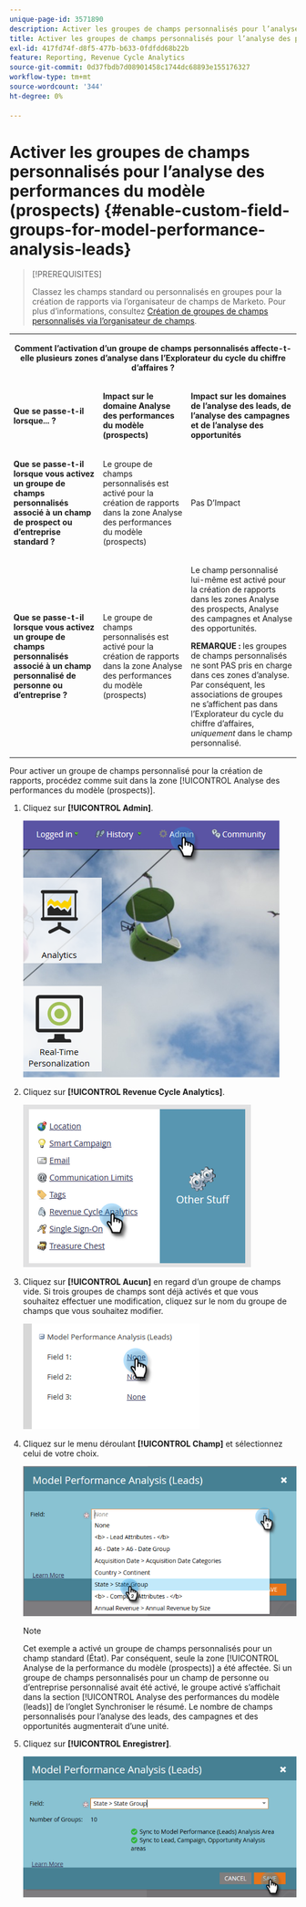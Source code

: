 ```yaml
---
unique-page-id: 3571890
description: Activer les groupes de champs personnalisés pour l’analyse des performances du modèle (leads) - Documents Marketo - Documentation du produit
title: Activer les groupes de champs personnalisés pour l’analyse des performances du modèle (prospects)
exl-id: 417fd74f-d8f5-477b-b633-0fdfdd68b22b
feature: Reporting, Revenue Cycle Analytics
source-git-commit: 0d37fbdb7d08901458c1744dc68893e155176327
workflow-type: tm+mt
source-wordcount: '344'
ht-degree: 0%

---
```


# Activer les groupes de champs personnalisés pour l’analyse des performances du modèle (prospects) {#enable-custom-field-groups-for-model-performance-analysis-leads}

>[!PREREQUISITES]
>
>Classez les champs standard ou personnalisés en groupes pour la création de rapports via l’organisateur de champs de Marketo. Pour plus d’informations, consultez [Création de groupes de champs personnalisés via l’organisateur de champs](/help/marketo/product-docs/reporting/revenue-cycle-analytics/revenue-tools/field-organizers/create-custom-field-groups-using-the-field-organizer.md).

<table> 
 <tbody> 
  <tr> 
   <td colspan="3" rowspan="1"><p align="center"><strong>Comment l’activation d’un groupe de champs personnalisés affecte-t-elle plusieurs zones d’analyse dans l’Explorateur du cycle du chiffre d’affaires ?</strong></p></td> 
  </tr> 
  <tr> 
   <td colspan="1" rowspan="1"><p><strong>Que se passe-t-il lorsque... ?</strong></p></td> 
   <td colspan="1" rowspan="1"><p><strong>Impact sur le domaine <span class="uicontrol">Analyse des performances du modèle (prospects)</span></strong></p></td> 
   <td colspan="1" rowspan="1"><p><strong>Impact sur les domaines de l’analyse des leads, de l’analyse des campagnes et de l’analyse des opportunités</strong></p></td> 
  </tr> 
  <tr> 
   <td colspan="1" rowspan="1"><p><strong>Que se passe-t-il lorsque vous activez un groupe de champs personnalisés associé à un champ de prospect ou d’entreprise standard ?</strong></p></td> 
   <td colspan="1" rowspan="1"><p>Le groupe de champs personnalisés est activé pour la création de rapports dans la zone <span class="uicontrol">Analyse des performances du modèle (prospects)</span></p></td> 
   <td colspan="1" rowspan="1"><p>Pas D’Impact</p></td> 
  </tr> 
  <tr> 
   <td colspan="1" rowspan="1"><p><strong>Que se passe-t-il lorsque vous activez un groupe de champs personnalisés associé à un champ personnalisé de personne ou d’entreprise ?</strong></p></td> 
   <td colspan="1" rowspan="1"><p>Le groupe de champs personnalisés est activé pour la création de rapports dans la zone <span class="uicontrol">Analyse des performances du modèle (prospects)</span></p></td> 
   <td colspan="1" rowspan="1"><p>Le champ personnalisé lui-même est activé pour la création de rapports dans les zones Analyse des prospects, Analyse des campagnes et Analyse des opportunités.</p><p><strong>REMARQUE :</strong> les groupes de champs personnalisés ne sont PAS pris en charge dans ces zones d’analyse. Par conséquent, les associations de groupes ne s’affichent pas dans l’Explorateur du cycle du chiffre d’affaires, <em>uniquement</em> dans le champ personnalisé.</p></td> 
  </tr> 
 </tbody> 
</table>

Pour activer un groupe de champs personnalisé pour la création de rapports, procédez comme suit dans la zone [!UICONTROL Analyse des performances du modèle (prospects)].

1. Cliquez sur **[!UICONTROL Admin]**.

   ![](assets/one-1.png)

1. Cliquez sur **[!UICONTROL Revenue Cycle Analytics]**.

   ![](assets/two-1.png)

1. Cliquez sur **[!UICONTROL Aucun]** en regard d’un groupe de champs vide. Si trois groupes de champs sont déjà activés et que vous souhaitez effectuer une modification, cliquez sur le nom du groupe de champs que vous souhaitez modifier.

   ![](assets/three.png)

1. Cliquez sur le menu déroulant **[!UICONTROL Champ]** et sélectionnez celui de votre choix.

   ![](assets/four-1.png)

   >[!NOTE]
   >
   >Cet exemple a activé un groupe de champs personnalisés pour un champ standard (État). Par conséquent, seule la zone [!UICONTROL Analyse de la performance du modèle (prospects)] a été affectée. Si un groupe de champs personnalisés pour un champ de personne ou d’entreprise personnalisé avait été activé, le groupe activé s’affichait dans la section [!UICONTROL Analyse des performances du modèle (leads)] de l’onglet Synchroniser le résumé. Le nombre de champs personnalisés pour l’analyse des leads, des campagnes et des opportunités augmenterait d’une unité.

1. Cliquez sur **[!UICONTROL Enregistrer]**.

   ![](assets/five-1.png)
